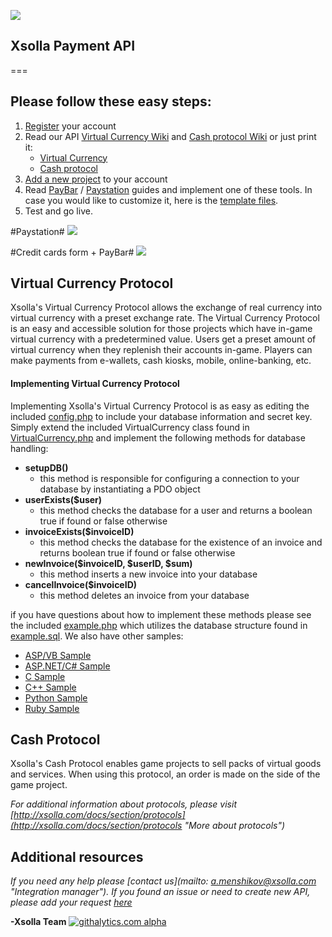 ![](http://xsolla.com/img/xsolla-logo2.png)

## Xsolla Payment API ##

===

## Please follow these easy steps: ##


1. [Register](https://account.xsolla.com/index.php?a=registrationForm "Account registration") your account
2. Read our API [Virtual Currency Wiki](https://github.com/xsolla/Xsolla-Payment-API/wiki/Virtual-Currency-API-Guide "Virtual Currency API Wiki") and [Cash protocol Wiki](https://github.com/xsolla/Xsolla-Payment-API/wiki/Cash-API-Guide "Cash Protocol API Wiki") or just print it:
   * [Virtual Currency](https://github.com/xsolla/Xsolla-Payment-API/blob/master/documentation/english/Xsolla_Virtual_Currency_API_Guide.pdf "Virtual Currency Protocol API Guide")
   * [Cash protocol](https://github.com/xsolla/Xsolla-Payment-API/blob/master/documentation/english/Xsolla_Cash_API_Guide.pdf "Cash Protocol API Guide")
3. [Add a new project](https://account.xsolla.com/index.php?a=projects&ext=drawfrmnewproject "Add project") to your account
4. Read [PayBar](hhttps://github.com/xsolla/Xsolla-Payment-API/blob/master/documentation/english/Xsolla_PayBar_Integration_Guide_en.pdf "PayBar Integration Guide") / [Paystation](https://github.com/xsolla/Xsolla-Payment-API/blob/master/documentation/english/Xsolla_PayStation_Integration_Guide.pdf "PayStation Integration Guide") guides and implement one of these tools. 
In case you would like to customize it, here is the [template files](https://github.com/xsolla/Xsolla-Payment-API/blob/master/Paystation_template.zip "Paystation template files").
5. Test and go live.

#Paystation#
![](https://www.evernote.com/shard/s132/sh/1c148183-aaf8-40e8-8db5-ce41797f06ca/72e98388f44a9d09427a11afbc7e0b46/res/59d278a3-7373-492f-9588-ffd5e7a98547/skitch.png)

#Credit cards form + PayBar#
![](https://www.evernote.com/shard/s132/sh/137a980a-d1bc-473c-a7dc-442b3d6566ce/3681fd65a158a3a86c42899d91e3cdf6/res/032a8fef-d9dc-447c-b94f-f29285a0a828/skitch.png)

## Virtual Currency Protocol ##

Xsolla's Virtual Currency Protocol allows the exchange of real currency into virtual currency with a preset exchange rate. The Virtual Currency Protocol is an easy and accessible solution for those projects which have in-game virtual currency with a predetermined value. Users get a preset amount of virtual currency when they replenish their accounts in-game. Players can make payments from e-wallets, cash kiosks, mobile, online-banking, etc.

#### Implementing Virtual Currency Protocol ####
Implementing Xsolla's Virtual Currency Protocol is as easy as editing the included [config.php](https://github.com/xsolla/Xsolla-Payment-API/blob/master/examples/virtual_currency_protocol/inc/config.php "config.php") to include your database information and secret key. Simply extend the included VirtualCurrency class found in [VirtualCurrency.php](https://github.com/xsolla/Xsolla-Payment-API/blob/master/examples/virtual_currency_protocol/inc/virtual_currency_protocol.php "VirtualCurrency.php") and implement the following methods for database handling:

* **setupDB()**
    * this method is responsible for configuring a connection to your database by instantiating a PDO object
* **userExists($user)**
    * this method checks the database for a user and returns a boolean true if found or false otherwise
* **invoiceExists($invoiceID)**
    * this method checks the database for the existence of an invoice and returns boolean true if found or false otherwise
* **newInvoice($invoiceID, $userID, $sum)**
    * this method inserts a new invoice into your database 
* **cancelInvoice($invoiceID)**
    * this method deletes an invoice from your database

if you have questions about how to implement these methods please see the included [example.php](https://github.com/xsolla/Xsolla-Payment-API/blob/master/examples/virtual_currency_protocol/example.php "example.php") which utilizes the database structure found in [example.sql](https://github.com/xsolla/Xsolla-Payment-API/blob/master/examples/virtual_currency_protocol/example.sql "example.sql").
We also have other samples:
* [ASP/VB Sample](https://github.com/xsolla/Xsolla-Payment-API/blob/master/examples/virtual_currency_protocol/standart.protocol.implementation_en_asp.asp)
* [ASP.NET/C# Sample](https://github.com/xsolla/Xsolla-Payment-API/blob/master/examples/virtual_currency_protocol/standart.protocol.implementation_en_aspx.aspx.cs)
* [C Sample](https://github.com/xsolla/Xsolla-Payment-API/blob/master/examples/virtual_currency_protocol/standart.protocol.implementation_en_c.c)
* [C++ Sample](https://github.com/xsolla/Xsolla-Payment-API/blob/master/examples/virtual_currency_protocol/standart.protocol.implementation_en_cpp.h)
* [Python Sample](https://github.com/xsolla/Xsolla-Payment-API/blob/master/examples/virtual_currency_protocol/standart.protocol.implementation_en_python.py)
* [Ruby Sample](https://github.com/xsolla/Xsolla-Payment-API/blob/master/examples/virtual_currency_protocol/standart.protocol.implementation_en_ruby.ruby)

## Cash Protocol ##
Xsolla's Cash Protocol enables game projects to sell packs of virtual goods and services. When using this protocol, an order is made on the side of the game project. 


*For additional information about protocols, please visit [http://xsolla.com/docs/section/protocols](http://xsolla.com/docs/section/protocols "More about protocols")*

## Additional resources ##
*If you need any help please [contact us](mailto: a.menshikov@xsolla.com "Integration manager").*
*If you found an issue or need to create new API, please add your request [here](https://github.com/xsolla/Xsolla-Payment-API/issues)*

**-Xsolla Team** 
[![githalytics.com alpha](https://cruel-carlota.pagodabox.com/83459fc49878adb201efdb4ec58a5f92 "githalytics.com")](http://githalytics.com/xsolla/Xsolla-Payment-API)
